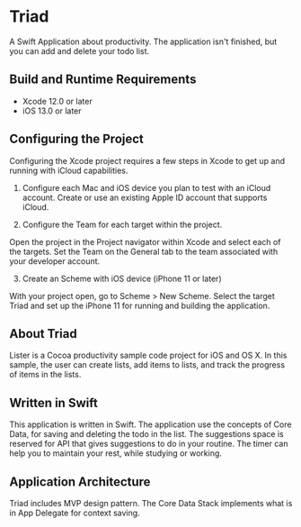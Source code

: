 # Triad
A Swift Application about productivity. The application isn't finished, but you can add and delete your todo list. 

## Build and Runtime Requirements
+ Xcode 12.0 or later
+ iOS 13.0 or later

## Configuring the Project
Configuring the Xcode project requires a few steps in Xcode to get up and running with iCloud capabilities. 

1) Configure each Mac and iOS device you plan to test with an iCloud account. Create or use an existing Apple ID account that supports iCloud.

2) Configure the Team for each target within the project.

Open the project in the Project navigator within Xcode and select each of the targets. Set the Team on the General tab to the team associated with your developer account.

3) Create an Scheme with iOS device (iPhone 11 or later)

With your project open, go to Scheme > New Scheme. Select the target Triad and set up the iPhone 11 for running and building the application. 

## About Triad

Lister is a Cocoa productivity sample code project for iOS and OS X. In this sample, the user can create lists, add items to lists, and track the progress of items in the lists.

## Written in Swift

This application is written in Swift. The application use the concepts of Core Data, for saving and deleting the todo in the list. The suggestions space is reserved for API that gives suggestions to do in your routine.
The timer can help you to maintain your rest, while studying or working. 


## Application Architecture

Triad includes MVP design pattern. The Core Data Stack implements what is in App Delegate for context saving.
